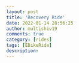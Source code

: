```yaml
---
layout: post
title: 'Recovery Ride'
date: 2022-01-14 20:56:25
author: multishiv19
comments: true
category: [rides]
tags: [EBikeRide]
description: 
---
```


<div width='100%' class='strava-embed-placeholder' data-embed-type='activity' data-embed-id='6520739654'></div>
<script src='https://strava-embeds.com/embed.js'></script>
